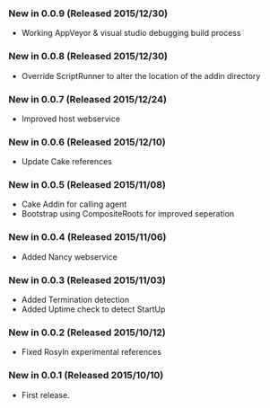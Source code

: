 ### New in 0.0.9 (Released 2015/12/30)
* Working AppVeyor & visual studio debugging build process

### New in 0.0.8 (Released 2015/12/30)
* Override ScriptRunner to alter the location of the addin directory

### New in 0.0.7 (Released 2015/12/24)
* Improved host webservice

### New in 0.0.6 (Released 2015/12/10)
* Update Cake references

### New in 0.0.5 (Released 2015/11/08)
* Cake Addin for calling agent
* Bootstrap using CompositeRoots for improved seperation

### New in 0.0.4 (Released 2015/11/06)
* Added Nancy webservice

### New in 0.0.3 (Released 2015/11/03)
* Added Termination detection
* Added Uptime check to detect StartUp

### New in 0.0.2 (Released 2015/10/12)
* Fixed Rosyln experimental references

### New in 0.0.1 (Released 2015/10/10)
* First release.
